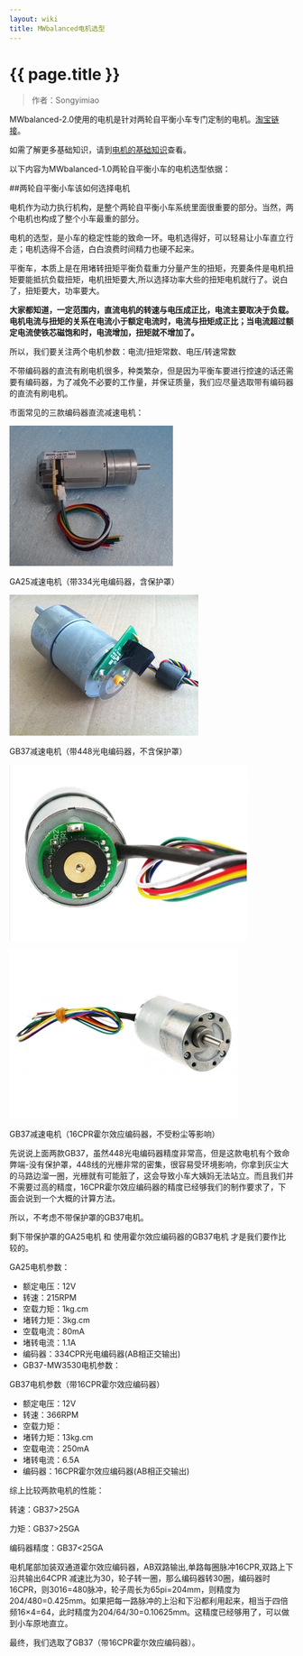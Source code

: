 ```yaml
---
layout: wiki
title: MWbalanced电机选型
---
```


# {{ page.title }}

> 作者：Songyimiao

MWbalanced-2.0使用的电机是针对两轮自平衡小车专门定制的电机。[淘宝链接](https://item.taobao.com/item.htm?spm=a1z10.1-c.w4004-2285046357.4.LqBktW&id=524029857706)。

如需了解更多基础知识，请到[电机的基础知识](/motor-base.html)查看。

以下内容为MWbalanced-1.0两轮自平衡小车的电机选型依据：

##两轮自平衡小车该如何选择电机

电机作为动力执行机构，是整个两轮自平衡小车系统里面很重要的部分。当然，两个电机也构成了整个小车最重的部分。

电机的选型，是小车的稳定性能的致命一环。电机选得好，可以轻易让小车直立行走；电机选得不合适，白白浪费时间精力也硬不起来。

平衡车，本质上是在用堵转扭矩平衡负载重力分量产生的扭矩，充要条件是电机扭矩要能抵抗负载扭矩，电机扭矩要大,所以选择功率大些的扭矩电机就行了。说白了，扭矩要大，功率要大。

**大家都知道，一定范围内，直流电机的转速与电压成正比，电流主要取决于负载。电机电流与扭矩的关系在电流小于额定电流时，电流与扭矩成正比；当电流超过额定电流使铁芯磁饱和时，电流增加，扭矩就不增加了。**

所以，我们要关注两个电机参数：电流/扭矩常数、电压/转速常数

不带编码器的直流有刷电机很多，种类繁杂，但是因为平衡车要进行控速的话还需要有编码器，为了减免不必要的工作量，并保证质量，我们应尽量选取带有编码器的直流有刷电机。

市面常见的三款编码器直流减速电机：

![](/img/wiki/motor-ga25.png)

GA25减速电机（带334光电编码器，含保护罩）

![](/img/wiki/motor-GB37-2.jpg)

GB37减速电机（带448光电编码器，不含保护罩）

![](/img/wiki/motor-GB37-3.png) 

![](/img/wiki/motor-GB37-1.png) 

GB37减速电机（16CPR霍尔效应编码器，不受粉尘等影响）

先说说上面两款GB37，虽然448光电编码器精度非常高，但是这款电机有个致命弊端-没有保护罩，448线的光栅非常的密集，很容易受环境影响，你拿到灰尘大的马路边溜一圈，光栅就有可能脏了，这会导致小车大姨妈无法站立。而且我们并不需要过高的精度，16CPR霍尔效应编码器的精度已经够我们的制作要求了，下面会说到一个大概的计算方法。

所以，不考虑不带保护罩的GB37电机。

剩下带保护罩的GA25电机 和 使用霍尔效应编码器的GB37电机 才是我们要作比较的。

GA25电机参数：

* 额定电压：12V
* 转速：215RPM
* 空载力矩：1kg.cm
* 堵转力矩：3kg.cm
* 空载电流：80mA
* 堵转电流：1.1A
* 编码器：334CPR光电编码器(AB相正交输出)
* GB37-MW3530电机参数：

GB37电机参数（带16CPR霍尔效应编码器）

* 额定电压：12V
* 转速：366RPM
* 空载力矩：
* 堵转力矩：13kg.cm
* 空载电流：250mA
* 堵转电流：6.5A
* 编码器：16CPR霍尔效应编码器(AB相正交输出)

综上比较两款电机的性能：

转速：GB37>25GA

力矩：GB37>25GA

编码器精度：GB37<25GA

电机尾部加装双通道霍尔效应编码器，AB双路输出,单路每圈脉冲16CPR,双路上下沿共输出64CPR 减速比为30，轮子转一圈，那么编码器转30圈，编码器时16CPR，则3016=480脉冲，轮子周长为65pi=204mm，则精度为204/480=0.425mm。如果把每一路脉冲的上沿和下沿都利用起来，相当于四倍频16×4=64，此时精度为204/64/30=0.10625mm。这精度已经够用了，可以做到小车原地直立。

最终，我们选取了GB37（带16CPR霍尔效应编码器）。